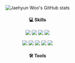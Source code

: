 <div align="center"> 

![Jaehyun Woo's GitHub stats](https://github-readme-stats.vercel.app/api?username=Ausdauer1&show_icons=true&theme=tokyonight)

#### 💻 Skills

<p>
  <img src="https://img.shields.io/badge/JavaScript-F7DF1E?style=flat-square&logo=JavaScript&logoColor=black">
  <img src="https://img.shields.io/badge/Node.js-339933?style=flat-square&logo=Node.js&logoColor=white>
  <img src="https://img.shields.io/badge/Express-000000?style=flat-square&logo=Express&logoColor=white> 
  <img src="https://img.shields.io/badge/MySQL-4479A1?style=flat-square&logo=MySQL&logoColor=white>       
  <img src="https://img.shields.io/badge/Sequelize-52B0E7?style=flat-square&logo=Sequelize&logoColor=white>  
  <img src="https://img.shields.io/badge/MongoDB-47A248?style=flat-square&logo=MongoDB&logoColor=white>  
  <img src="https://img.shields.io/badge/JSONWebTokens-000000?style=flat-square&logo=JSONWebTokens&logoColor=white> 
</p>
<p>
  <img src="https://img.shields.io/badge/javascript-F7DF1E?style=flat&logo=javascript&logoColor=black"> 
  <img src="https://img.shields.io/badge/React-87CEFA?style=flat&logo=React&logoColor=white">
  <img src="https://img.shields.io/badge/Redux-764ABC?style=flat&logo=Redux&logoColor=white"/>
  <img src="https://img.shields.io/badge/HTML5-E34F26?style=flat&logo=html5&logoColor=white"/>
  <img src="https://img.shields.io/badge/CSS3-1572B6?style=flat&logo=css3&logoColor=white"/>
</p>
  
#### 🛠 Tools

  
</div>
  

